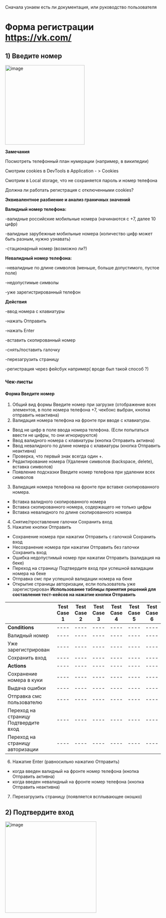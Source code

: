 Сначала узнаем есть ли документация, или руководство пользователя

# Форма регистрации https://vk.com/
## 1) Введите номер
<img width="257" alt="image" src="https://user-images.githubusercontent.com/44865195/229306029-128ac76d-8a38-433a-81a6-be20ce74c929.png">

**Замечания**

Посмотреть телефонный план нумерации (например, в википедии)

Смотрим cookies в DevTools в Application - > Cookies 

Смотрим в Local storage, что не сохраняется пароль и номер телефона

Должна ли работать регистрация с отключенными cookies?

**Эквивалентное разбиение и анализ граничных значений**

**Валидный номер телефона:**

-валидные российские мобильные номера (начинаются с +7, далее 10 цифр)

-валидные зарубежные мобильные номера (количество цифр может быть разным, нужно узнавать)

-стационарный номер (возможно ли?)

**Невалидный номер телефона:**

-невалидные по длине символов (меньше, больше допустимого, пустое поле)

-недопустимые символы

-уже зарегистрированный телефон

**Действия**

-ввод номера с клавиатуры

-нажать Отправить

-нажать Enter

-вставить скопированный номер

-снять/поставить галочку

-перезагрузить страницу

-регистрация через фейсбук например( вроде был такой способ ?)

### Чек-листы

#### Форма Введите номер

1) Общий вид формы Введите номер при загрузке (отображение всех элементов, в поле номера телефона +7, чекбокс выбран, кнопка отправить неактивна)
2) Валидация номера телефона на фронте при вводе с клавиатуры.
 - Ввод не цифр в поле ввода номера телефона. (Если попытаться ввести не цифры, то они игнорируются)
 - Ввод валидного номера с клавиатуры (кнопка Отправить активна)
 - Ввод невалидного по длине номера с клавиатуры (кнопка Отправить неактивна)
 - Проверка, что первый знак всегда один +.
 - Редактирование номера (Удаление символов (backspace, delete), вставка символов)
 - Появление подсказки Введите номер телефона при удалении всех символов
3) Валидация номера телефона на фронте при вставке скопированного номера.
 - Вставка валидного скопированного номера
 - Вставка скопированного номера, содержащего не только цифры
 - Вставка невалидного по длине скопированного номера
4) Снятие/проставление галочки Сохранить вход
5) Нажатие кнопки Отправить 
 - Сохранение номера при нажатии Отправить с галочкой Сохранить вход
 - Несохранение номера при нажатии Отправить без галочки Сохранить вход
 - Ошибка недопустимый номер при нажатии Отправить (валидация на беке)
 - Переход на страницу Подтвердите вход при успешной валидации номера на беке
 - Отправка смс при успешной валидации номера на беке
 - Открытие страницы авторизации, если пользователь уже зарегистрирован
 **Использование таблицы принятия решений для составления тест-кейсов на нажатие кнопки Отправить**
 
|   | Test Case 1 | Test Case 2 | Test Case 3 | Test Case 4 | Test Case 5 | Test Case 6 |
| ------------- | ------------- | ---- | ---- | ---- | ---- | ---- |
|**Conditions**  |  ----  | ---- | ---- | ---- | ---- | ---- |
| Валидный номер  | ---- | ---- | ---- | ---- | ---- | ---- |
| Уже зарегистрирован  |  ---- | ---- | ---- | ---- | ---- | ---- | 
| Сохранить вход  | ----  | ---- |  ---- | ---- | ---- | ---- |
| **Actions**  | ----  | ---- | ---- | ---- | ---- | ---- |
| Сохранение номера в куки  |  ---- | ---- | ---- | ---- | ---- | ---- |
| Выдача ошибки  |  ---- | ---- | ---- | ---- | ---- | ---- |
| Отправка смс пользователю |  ---- | ---- | ---- | ---- | ---- | ---- |
| Переход на страницу Подтвердите вход | ---- | ---- | ---- | ---- | ---- | ---- |
| Переход на страницу авторизации | ---- | ---- | ---- | ---- | ---- | ---- |

6) Нажатие Enter (равносильно нажатию Отправить)
 - когда введен валидный на фронте номер телефона (кнопка Отправить активна)
 - когда введен невалидный на фронте номер телефона (кнопка Отправить неактивна)
7) Перезагрузить страницу (появляется всплывающее окошко)

## 2) Подтвердите вход

<img width="295" alt="image" src="https://user-images.githubusercontent.com/44865195/229346790-9bc10b0c-ad7f-4edf-9161-3fef8af962f7.png">

